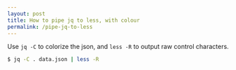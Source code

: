 ```yaml
---
layout: post
title: How to pipe jq to less, with colour
permalink: /pipe-jq-to-less
---
```

Use `jq -C` to colorize the json, and `less -R` to output raw control
characters.

```sh
$ jq -C . data.json | less -R
```
